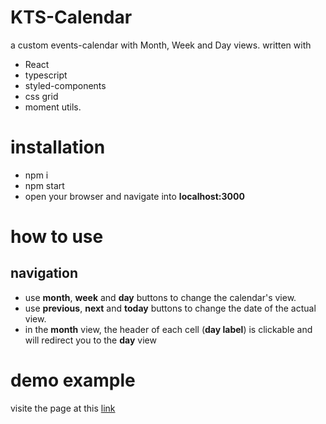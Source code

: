 # KTS-Calendar

a custom events-calendar with Month, Week and Day views.
written with

-   React
-   typescript
-   styled-components
-   css grid
-   moment utils.

# installation

-   npm i
-   npm start
-   open your browser and navigate into **localhost:3000**

# how to use

## navigation

-   use **month**, **week** and **day** buttons to change the calendar's view.
-   use **previous**, **next** and **today** buttons to change the date of the actual view.
-   in the **month** view, the header of each cell (**day label**) is clickable and will redirect you to the **day** view

# demo example

visite the page at this [link](https://fernandoem88.github.io/kts-calendar)

